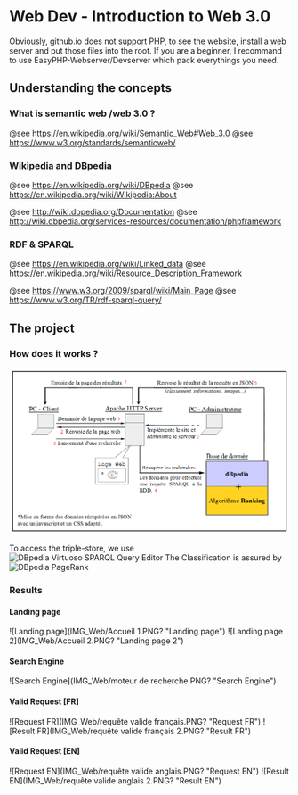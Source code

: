 # Web Dev - Introduction to Web 3.0

Obviously, github.io does not support PHP, to see the website, install a web server and put those files into the root.
If you are a beginner, I recommand to use EasyPHP-Webserver/Devserver which pack everythings you need.

## Understanding the concepts

### What is semantic web /web 3.0 ?

@see https://en.wikipedia.org/wiki/Semantic_Web#Web_3.0
@see https://www.w3.org/standards/semanticweb/

### Wikipedia and DBpedia
@see https://en.wikipedia.org/wiki/DBpedia
@see https://en.wikipedia.org/wiki/Wikipedia:About

@see http://wiki.dbpedia.org/Documentation
@see http://wiki.dbpedia.org/services-resources/documentation/phpframework

### RDF & SPARQL
@see https://en.wikipedia.org/wiki/Linked_data
@see https://en.wikipedia.org/wiki/Resource_Description_Framework

@see https://www.w3.org/2009/sparql/wiki/Main_Page
@see https://www.w3.org/TR/rdf-sparql-query/

## The project

### How does it works ?
![Project Architecture](IMG_Web/Architecture.png? "Project Architecture")

To access the triple-store, we use ![DBpedia Virtuoso SPARQL Query Editor](http://dbpedia.org/sparql)
The Classification is assured by ![DBpedia PageRank](http://people.aifb.kit.edu/ath/)

### Results

#### Landing page
![Landing page](IMG_Web/Accueil 1.PNG? "Landing page")
![Landing page 2](IMG_Web/Accueil 2.PNG? "Landing page 2")

#### Search Engine
![Search Engine](IMG_Web/moteur de recherche.PNG? "Search Engine")

#### Valid Request [FR]
![Request FR](IMG_Web/requête valide français.PNG? "Request FR")
![Result FR](IMG_Web/requête valide français 2.PNG? "Result FR")

#### Valid Request [EN]
![Request EN](IMG_Web/requête valide anglais.PNG? "Request EN")
![Result EN](IMG_Web/requête valide anglais 2.PNG? "Result EN")
